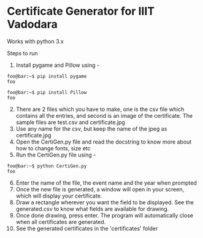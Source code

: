 # Certificate Generator for IIIT Vadodara

Works with python 3.x

Steps to run

1) Install pygame and Pillow using  - 
```console
foo@bar:~$ pip install pygame
foo
```
```console
foo@bar:~$ pip install Pillow
foo
```
 
2) There are 2 files which you have to make, one is the csv file which contains all the entries, and second is an image of the certificate.
 The sample files are test.csv and certificate.jpg
3) Use any name for the csv, but keep the name of the jpeg as certificate.jpg
4) Open the CertiGen.py file and read the docstring to know more about how to change fonts, size etc
5) Run the CertiGen.py file using - 
```console
foo@bar:~$ python CertiGen.py
foo
```
6) Enter the name of the file, the event name and the year when prompted
7) Once the new file is generated, a window will open in your screen, which will display your certificate.
8) Draw a rectangle wherever you want the field to be displayed. See the generated.csv to know what fields are available for drawing.
9) Once done drawing, press enter. The program will automatically close when all certificates are generated.
10) See the generated certificates in the 'certificates' folder 
